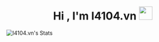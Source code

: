 <h1 align="center">
    <b>Hi , I'm I4104.vn </b>
    <img src="https://media.giphy.com/media/hvRJCLFzcasrR4ia7z/giphy.gif" width="35">
</h1>

![I4104.vn's Stats](https://github-readme-stats.vercel.app/api?username=i4104&show_icons=true&theme_name=tokyonight)
